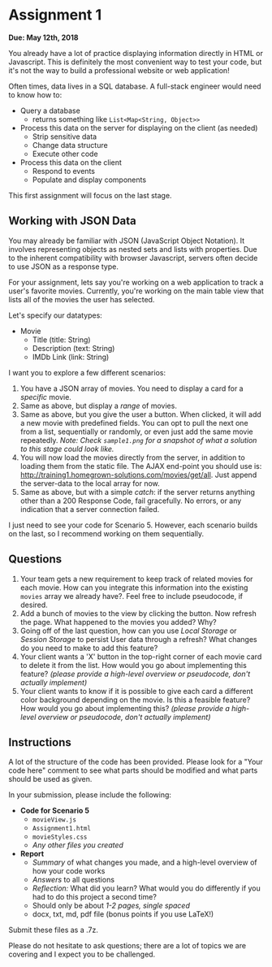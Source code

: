 Assignment 1
=====
**Due: May 12th, 2018**

You already have a lot of practice displaying information directly in HTML or Javascript. This is definitely the most convenient way to test your code, but it's not the way to build a professional website or web application!

Often times, data lives in a SQL database. A full-stack engineer would need to know how to:
* Query a database
  - returns something like `List<Map<String, Object>>`
* Process this data on the server for displaying on the client (as needed)
  - Strip sensitive data
  - Change data structure
  - Execute other code
* Process this data on the client
  - Respond to events
  - Populate and display components

This first assignment will focus on the last stage.

Working with JSON Data
-----
You may already be familiar with JSON (JavaScript Object Notation). It involves representing objects as nested sets and lists with properties. Due to the inherent compatibility with browser Javascript, servers often decide to use JSON as a response type.

For your assignment, lets say you're working on a web application to track a user's favorite movies. Currently, you're working on the main table view that lists all of the movies the user has selected.

Let's specify our datatypes:

* Movie
  - Title (title: String)
  - Description (text: String)
  - IMDb Link (link: String)

I want you to explore a few different scenarios:

1.  You have a JSON array of movies. You need to display a card for a *specific* movie.
2.  Same as above, but display a *range* of movies.
3.  Same as above, but you give the user a button. When clicked, it will add a new movie with predefined fields. You can opt to pull the next one from a list, sequentially or randomly, or even just add the same movie repeatedly. *Note: Check `sample1.png` for a snapshot of what a solution to this stage could look like.*
4.  You will now load the movies directly from the server, in addition to loading them from the static file. The AJAX end-point you should use is: http://training1.homegrown-solutions.com/movies/get/all. Just append the server-data to the local array for now.
5.  Same as above, but with a simple *catch*: if the server returns anything other than a 200 Response Code, fail gracefully. No errors, or any indication that a server connection failed.

I just need to see your code for Scenario 5. However, each scenario builds on the last, so I recommend working on them sequentially.

Questions
-----
1.  Your team gets a new requirement to keep track of related movies for each movie. How can you integrate this information into the existing `movies` array we already have?. Feel free to include pseudocode, if desired.
2.  Add a bunch of movies to the view by clicking the button. Now refresh the page. What happened to the movies you added? Why?
3.  Going off of the last question, how can you use *Local Storage* or *Session Storage* to persist User data through a refresh? What changes do you need to make to add this feature?
4.  Your client wants a 'X' button in the top-right corner of each movie card to delete it from the list. How would you go about implementing this feature? *(please provide a high-level overview or pseudocode, don't actually implement)*
5.  Your client wants to know if it is possible to give each card a different color background depending on the movie. Is this a feasible feature? How would you go about implementing this? *(please provide a high-level overview or pseudocode, don't actually implement)*


Instructions
-----
A lot of the structure of the code has been provided. Please look for a "Your code here" comment to see what parts should be modified and what parts should be used as given.

In your submission, please include the following:

* **Code for Scenario 5**
  - `movieView.js`
  - `Assignment1.html`
  - `movieStyles.css`
  - *Any other files you created*
* **Report**
  - *Summary* of what changes you made, and a high-level overview of how your code works
  - *Answers* to all questions
  - *Reflection:* What did you learn? What would you do differently if you had to do this project a second time?
  - Should only be about *1-2 pages, single spaced*
  - docx, txt, md, pdf file (bonus points if you use LaTeX!)

Submit these files as a .7z.

Please do not hesitate to ask questions; there are a lot of topics we are covering and I expect you to be challenged.
